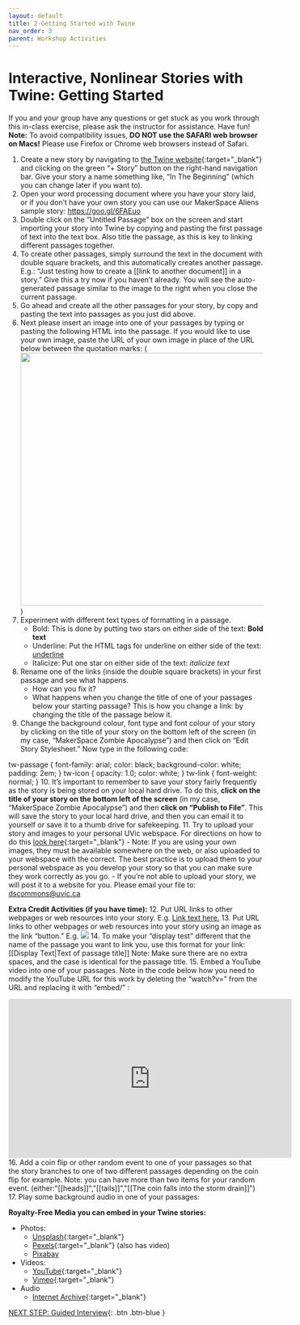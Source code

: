 ```yaml
---
layout: default
title: 2-Getting Started with Twine
nav_order: 3
parent: Workshop Activities
---
```

# Interactive, Nonlinear Stories with Twine: Getting Started
If you and your group have any questions or get stuck as you work through this in-class exercise, please ask the instructor for assistance.  Have fun!
**Note:** To avoid compatibility issues, **DO NOT use the SAFARI web browser on Macs!** Please use Firefox or Chrome web browsers instead of Safari.

1. Create a new story by navigating to [the Twine website](http://twinery.org/2/){:target="_blank"} and clicking on the green “+ Story” button on the right-hand navigation bar. Give your story a name something like, “In The Beginning” (which you can change later if you want to).
2. Open your word processing document where you have your story laid, or if you don’t have your own story you can use our MakerSpace Aliens sample story: https://goo.gl/6FAEuo 
3. Double click on the “Untitled Passage” box on the screen and start importing your story into Twine by copying and pasting the first passage of text into the text box. Also title the passage, as this is key to linking different passages together. 
4. To create other passages, simply surround the text in the document with double square brackets, and this automatically creates another passage. E.g.: “Just testing how to create a [[link to another document]] in a story.” Give this a try now if you haven’t already. You will see the auto-generated passage similar to the image to the right when you close the current passage.
5. Go ahead and create all the other passages for your story, by copy and pasting the text into passages as you just did above.
6. Next please insert an image into one of your passages by typing or pasting the following HTML into the passage. If you would like to use your own image, paste the URL of your own image in place of the URL below between the quotation marks: (<img src="https://bit.ly/32DnMcw" width="500">)
7. Experiment with different text types of formatting in a passage. 
    - Bold: This is done by putting two stars on either side of the text: **Bold text**
    - Underline: Put the HTML tags for underline on either side of the text: <u>underline</u>
    - Italicize: Put one star on either side of the text: *italicize text*
8. Rename one of the links (inside the double square brackets) in your first passage and see what happens.  
    - How can you fix it?
    - What happens when you change the title of one of your passages below your starting passage? This is how you change a link: by changing the title of the passage below it.
9. Change the background colour, font type and font colour of your story by clicking on the title of your story on the bottom left of the screen (in my case, “MakerSpace Zombie Apocalypse”) and then click on “Edit Story Stylesheet.” Now type in the following code: 

tw-passage {
	font-family: arial;
  	color: black;
  	background-color: white;
	padding: 2em;
}
tw-icon {
	opacity: 1.0;
  	color: white;
}
tw-link {
	font-weight: normal;
}
10. It’s important to remember to save your story fairly frequently as the story is being stored on your local hard drive. To do this, **click on the title of your story on the bottom left of the screen** (in my case, “MakerSpace Zombie Apocalypse”) and then **click on “Publish to File”**.  This will save the story to your local hard drive, and then you can email it to yourself or save it to a thumb drive for safekeeping.
11. Try to upload your story and images to your personal UVic webspace. For directions on how to do this [look here](http://bit.ly/2QlRZo0){:target="_blank"}
    - Note: If you are using your own images, they must be available somewhere on the web, or also uploaded to your webspace with the correct. The best practice is to upload them to your personal webspace as you develop your story so that you can make sure they work correctly as you go.
    - If you’re not able to upload your story, we will post it to a website for you. Please email your file to: dscommons@uvic.ca 

**Extra Credit Activities (if you have time):**
12. Put URL links to other webpages or web resources into your story. E.g. <a href="http://google.com">Link text here.</a>
13. Put URL links to other webpages or web resources into your story using an image as the link “button.” E.g. <a href="http://uvic.ca"><img src="https://jillianmccue.ca/wp-content/uploads/2016/04/goat.jpg"></a>
14. To make your “display test” different that the name of the passage you want to link you, use this format for your link: [[Display Text|Text of passage title]]   Note: Make sure there are no extra spaces, and the case is identical for the passage title. 
15. Embed a YouTube video into one of your passages. Note in the code below how you need to modify the YouTube URL for this work by deleting the “watch?v=” from the URL and replacing it with “embed/” :
<iframe width="560" height="315" src="https://www.youtube.com/embed/JRY8TjB9d4U" frameborder="0" allowfullscreen></iframe>
16. Add a coin flip or other random event to one of your passages so that the story branches to one of two different passages depending on the coin flip for example. Note: you can have more than two items for your random event.
(either:"[[heads]]","[[tails]]","[[The coin falls into the storm drain]]")
17. Play some background audio in one of your passages:
<audio autoplay loop>
<source src="https://archive.org/download/AzdaemaPodfic-SoundEffectsLibrary/Firefly%20themesong.mp3" type='audio/mpeg; codecs="mp3"'>
</audio>

**Royalty-Free Media you can embed in your Twine stories:**
- Photos: 
    - [Unsplash](https://unsplash.com/){:target="_blank"}
    - [Pexels](https://www.pexels.com/royalty-free-images/){:target="_blank"} (also has video)
    - [Pixabay](https://pixabay.com/)
- Videos:
    - [YouTube](https://youtube.com){:target="_blank"}
    - [Vimeo](https://vimeo.com){:target="_blank"}
- Audio
  - [Internet Archive](https://archive.org/details/audio){:target="_blank"}

[NEXT STEP: Guided Interview](guided-interview.html){: .btn .btn-blue }
